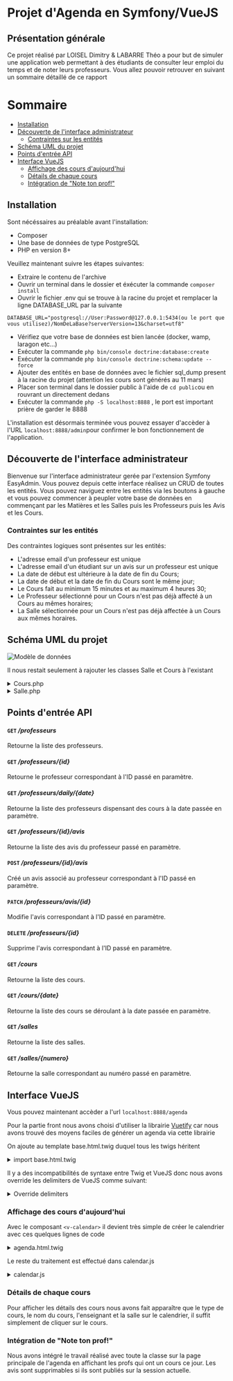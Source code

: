 # Projet d'Agenda en Symfony/VueJS

## Présentation générale

Ce projet réalisé par LOISEL Dimitry & LABARRE Théo a pour but de simuler une application web permettant à des étudiants de consulter leur emploi du temps et de noter leurs professeurs.
Vous allez pouvoir retrouver en suivant un sommaire détaillé de ce rapport

Sommaire
=========
- [Installation](#installation)
- [Découverte de l'interface administrateur](#découverte-de-linterface-administrateur)
    - [Contraintes sur les entités](#contraintes-sur-les-entités)
- [Schéma UML du projet](#schéma-uml-du-projet)
- [Points d'entrée API](#points-dentrée-api)
- [Interface VueJS](#interface-vuejs)
    - [Affichage des cours d'aujourd'hui](#affichage-des-cours-daujourdhui)
    - [Détails de chaque cours](#détails-de-chaque-cours)
    - [Intégration de "Note ton prof!"](#intégration-de-note-ton-prof)

## Installation

Sont nécéssaires au préalable avant l'installation:
- Composer
- Une base de données de type PostgreSQL
- PHP en version 8+

Veuillez maintenant suivre les étapes suivantes:

- Extraire le contenu de l'archive
- Ouvrir un terminal dans le dossier et éxécuter la commande `composer install`
- Ouvrir le fichier .env qui se trouve à la racine du projet et remplacer la ligne DATABASE_URL par la suivante

```dotenv
DATABASE_URL="postgresql://User:Password@127.0.0.1:5434(ou le port que vous utilisez)/NomDeLaBase?serverVersion=13&charset=utf8"
```

- Vérifiez que votre base de données est bien lancée (docker, wamp, laragon etc...)
- Exécuter la commande `php bin/console doctrine:database:create`
- Exécuter la commande `php bin/console doctrine:schema:update --force`
- Ajouter des entités en base de données avec le fichier sql_dump present à la racine du projet (attention les cours sont générés au 11 mars)
- Placer son terminal dans le dossier public à l'aide de `cd public`ou en rouvrant un directement dedans
- Exécuter la commande `php -S localhost:8888` , le port est important prière de garder le 8888

L'installation est désormais terminée vous pouvez essayer d'accèder à l'URL `localhost:8888/admin`pour confirmer le bon fonctionnement de l'application.

## Découverte de l'interface administrateur

Bienvenue sur l'interface administrateur gerée par l'extension Symfony EasyAdmin. Vous pouvez depuis cette interface réalisez un CRUD de toutes les entités.
Vous pouvez naviguez entre les entités via les boutons à gauche et vous pouvez commencer à peupler votre base de données en commençant par les Matières et les Salles puis les Professeurs puis les Avis et les Cours.

### Contraintes sur les entités

Des contraintes logiques sont présentes sur les entités:
- L'adresse email d'un professeur est unique
- L'adresse email d'un étudiant sur un avis sur un professeur est unique
- La date de début est ultérieure à la date de fin du Cours;
- La date de début et la date de fin du Cours sont le même jour;
- Le Cours fait au minimum 15 minutes et au maximum 4 heures 30;
- Le Professeur sélectionné pour un Cours n'est pas déjà affecté à un Cours au mêmes horaires;
- La Salle sélectionnée pour un Cours n'est pas déjà affectée à un Cours aux mêmes horaires.

## Schéma UML du projet

![Modèle de données](https://cdn.discordapp.com/attachments/900280789391011880/951120443761365072/unknown.png)

Il nous restait seulement à rajouter les classes Salle et Cours à l'existant

<details>
  <summary>Cours.php</summary>

```php
#[ORM\Entity(repositoryClass: CoursRepository::class)]
#[DateHeureCours()]
#[SalleDisponible()]
#[ProfesseurDisponible()]
class Cours
{
    #[ORM\Id]
    #[ORM\GeneratedValue]
    #[ORM\Column(type: 'integer')]
    private $id;

    #[ORM\Column(type: 'datetime')]
    private $dateHeureDebut;

    #[ORM\Column(type: 'datetime')]
    private $dateHeureFin;

    #[ORM\Column(type: 'string', length: 255)]
    private $type;

    #[ORM\ManyToOne(targetEntity: Matiere::class, inversedBy: 'cours')]
    #[ORM\JoinColumn(nullable: false)]
    #[Assert\NotNull]
    private $matiere;

    #[ORM\ManyToOne(targetEntity: Professeur::class, inversedBy: 'cours')]
    #[ORM\JoinColumn(nullable: false)]
    #[Assert\NotNull]
    private $professeur;

    #[ORM\ManyToOne(targetEntity: Salle::class, inversedBy: 'cours')]
    #[ORM\JoinColumn(nullable: false)]
    #[Assert\NotNull]
    private $salle;

    ...
}
```

</details>

<details>
  <summary>Salle.php</summary>

```php
#[ORM\Entity(repositoryClass: SalleRepository::class)]
class Salle
{
    #[ORM\Id]
    #[ORM\GeneratedValue]
    #[ORM\Column(type: 'integer')]
    private $id;

    #[ORM\Column(type: 'string', length: 255)]
    private $numero;

    #[ORM\OneToMany(mappedBy: 'salle', targetEntity: Cours::class)]
    private $cours;

    ...
}
```
</details>

## Points d'entrée API

#### `GET` */professeurs*
Retourne la liste des professeurs.

#### `GET` */professeurs/{id}*
Retourne le professeur correspondant à l'ID passé en paramètre.

#### `GET` */professeurs/daily/{date}*
Retourne la liste des professeurs dispensant des cours à la date passée en paramètre.

#### `GET` */professeurs/{id}/avis*
Retourne la liste des avis du professeur passé en paramètre.

#### `POST` */professeurs/{id}/avis*
Créé un avis associé au professeur correspondant à l'ID passé en paramètre.

#### `PATCH` */professeurs/avis/{id}*
Modifie l'avis correspondant à l'ID passé en paramètre.

#### `DELETE` */professeurs/{id}*
Supprime l'avis correspondant à l'ID passé en paramètre.

#### `GET` */cours*
Retourne la liste des cours.

#### `GET` */cours/{date}*
Retourne la liste des cours se déroulant à la date passée en paramètre.

#### `GET` */salles*
Retourne la liste des salles.

#### `GET` */salles/{numero}*
Retourne la salle correspondant au numéro passé en paramètre.


## Interface VueJS

Vous pouvez maintenant accèder a l'url `localhost:8888/agenda`

Pour la partie front nous avons choisi d'utiliser la librairie [Vuetify](https://vuetifyjs.com/en/) car nous avons trouvé des moyens faciles de générer un agenda via cette librairie


On ajoute au template base.html.twig duquel tous les twigs héritent

<details>
<summary>import base.html.twig</summary>

```html
<head>
  ...
  <link href="https://fonts.googleapis.com/css?family=Roboto:100,300,400,500,700,900" rel="stylesheet">
  <link href="https://cdn.jsdelivr.net/npm/@mdi/font@4.x/css/materialdesignicons.min.css" rel="stylesheet">
  <link href="https://cdn.jsdelivr.net/npm/vuetify@2.x/dist/vuetify.min.css" rel="stylesheet">
  ...
</head>
<body>
  ...
  <script src="https://cdn.jsdelivr.net/npm/vue@2.x/dist/vue.js"></script>
  <script src="https://cdn.jsdelivr.net/npm/vuetify@2.x/dist/vuetify.js"></script>
  ...
</body>
</html>

```
</details>

Il y a des incompatibilités de syntaxe entre Twig et VueJS donc nous avons override les delimiters de VueJS comme suivant:

<details>
<summary>Override delimiters</summary>

```javascript
var app = new Vue({
    delimiters: ['${', '}'],
    el: '#app'
}
```

</details> 


### Affichage des cours d'aujourd'hui

Avec le composant `<v-calendar>` il devient très simple de créer le calendrier avec ces quelques lignes de code

<details>
<summary>agenda.html.twig</summary>

```html
<v-calendar  
	color="primary"
	type="day"
	:first-interval="15"
	:interval-count="24"
	interval-minutes="30"
	:events="events"
	:value="today"
>
</v-calendar>
```
</details>

Le reste du traitement est effectué dans calendar.js

<details>
<summary>calendar.js</summary>

```javascript
var app = new Vue({
    delimiters: ['${', '}'],
    el: '#app',
    vuetify: new Vuetify({
        lang: { current: 'fr'}
    }),
    data: {
        appName: "EDT",
        today: new Date(),
        events: [],
    },
    methods: {
        //renvoie la date du jour au format YYYY-mm-dd
        getFormattedTodaysDate() {
            let year = this.today.getFullYear();
            let month = this.today.getMonth() + 1;
            if(month < 10){month = "0" + month;}
            let day = this.today.getDate();
            if(day < 10){day = "0" + day;}
            let formattedDate = `${ year }-${ month }-${ day }`;
            return formattedDate;
        },
        //fait un appel à l'API pour récupérer la liste des cours du jour
        getCours(){
            let date = this.getFormattedTodaysDate();
            axios.get(this.apiBase + '/cours/' + date )
                .then(response => { this.events = response.data; })
                .catch(error => { console.log(error); })
        }
    },
    mounted() {
        this.getCours();
    }
})
```
</details>


### Détails de chaque cours

Pour afficher les détails des cours nous avons fait apparaître que le type de cours, le nom du cours, l'enseignant et la salle sur le calendrier, il suffit simplement de cliquer sur le cours.

### Intégration de "Note ton prof!"

Nous avons intégré le travail réalisé avec toute la classe sur la page principale de l'agenda en affichant les profs qui ont un cours ce jour.
Les avis sont supprimables si ils sont publiés sur la session actuelle.
